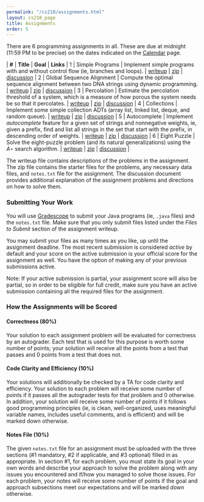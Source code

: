 ```yaml
---
permalink: "/cs210/assignments.html"
layout: cs210_page
title: Assignments
order: 5
---
```


There are 6 programming assignments in all. These are due at midnight (11:59 PM to be precise) on the dates indicated on the [Calendar](calendar.html) page.

| **#** | **Title** | **Goal** | **Links** |
1 | Simple Programs | Implement simple programs with and without control flow (ie, branches and loops).  | [writeup](https://www.cs.umb.edu/~siyer/teaching/cs210/simple_programs.pdf) \| [zip](https://www.cs.umb.edu/~siyer/teaching/cs210/simple_programs.zip) \| [discussion](https://www.cs.umb.edu/~siyer/teaching/cs210/simple_programs_discussion.pdf) |
2 | Global Sequence Alignment | Compute the optimal sequence alignment between two DNA strings using dynamic programming. | [writeup](https://www.cs.umb.edu/~siyer/teaching/cs210/global_sequence_alignment.pdf) \| [zip](https://www.cs.umb.edu/~siyer/teaching/cs210/global_sequence_alignment.zip) \| [discussion](https://www.cs.umb.edu/~siyer/teaching/cs210/global_sequence_alignment_discussion.pdf) |
3 | Percolation | Estimate the percolation threshold of a system, which is a measure of how porous the system needs be so that it percolates. | [writeup](https://www.cs.umb.edu/~siyer/teaching/cs210/percolation.pdf) \| [zip](https://www.cs.umb.edu/~siyer/teaching/cs210/percolation.zip) \| [discussion](https://www.cs.umb.edu/~siyer/teaching/cs210/percolation_discussion.pdf) |
4 | Collections | Implement some simple collection ADTs (array list, linked list, deque, and random queue). | [writeup](https://www.cs.umb.edu/~siyer/teaching/cs210/collections.pdf) \| [zip](https://www.cs.umb.edu/~siyer/teaching/cs210/collections.zip) \| [discussion](https://www.cs.umb.edu/~siyer/teaching/cs210/collections_discussion.pdf) |
5 | Autocomplete | Implement *autocomplete* feature for a given set of strings and nonnegative weights, ie, given a prefix, find and list all strings in the set that start with the prefix, in descending order of weights. | [writeup](https://www.cs.umb.edu/~siyer/teaching/cs210/autocomplete.pdf) \| [zip](https://www.cs.umb.edu/~siyer/teaching/cs210/autocomplete.zip) \| [discussion](https://www.cs.umb.edu/~siyer/teaching/cs210/autocomplete_discussion.pdf) |
6 | Eight Puzzle | Solve the eight-puzzle problem (and its natural generalizations) using the *A*⋆ search algorithm. | [writeup](https://www.cs.umb.edu/~siyer/teaching/cs210/eight_puzzle.pdf) \| [zip](https://www.cs.umb.edu/~siyer/teaching/cs210/eight_puzzle.zip) \| [discussion](https://www.cs.umb.edu/~siyer/teaching/cs210/eight_puzzle_discussion.pdf) |

The writeup file contains descriptions of the problems in the assignment. The zip file contains the starter files for the problems, any necessary data files, and `notes.txt` file for the assignment. The discussion document provides additional explanation of the assignment problems and directions on how to solve them.

### Submitting Your Work

You will use [Gradescope](https://gradescope.com/) to submit your Java programs (ie, `.java` files) and the `notes.txt` file. Make sure that you only submit files listed under the *Files to Submit* section of the assignment writeup.

You may submit your files as many times as you like, up until the assignment deadline. The most recent submission is considered *active* by default and your score on the active submission is your official score for the assignment as well. You have the option of making any of your previous submissions active.

Note: If your active submission is partial, your assignment score will also be partial, so in order to be eligible for full credit, make sure you have an active submission containing all the required files for the assignment.

### How the Assignments will be Scored

#### Correctness (80%)

Your solution to each assignment problem will be evaluated for correctness by an autograder. Each test that is used for this purpose is worth some number of points; your solution will receive all the points from a test that passes and 0 points from a test that does not.

#### Code Clarity and Efficiency (10%)

Your solutions will additionally be checked by a TA for code clarity and efficiency. Your solution to each problem will receive some number of points if it passes all the autograder tests for that problem and 0 otherwise. In addition, your solution will receive some number of points if it follows good programming principles (ie, is clean, well-organized, uses meaningful variable names, includes useful comments, and is efficient) and will be marked down otherwise.

#### Notes File (10%)

The given `notes.txt` file for an assignment must be uploaded with the three sections (\#1 mandatory, \#2 if applicable, and \#3 optional) filled in as appropriate. In section \#1, for each problem, you must state its goal in your own words and describe your approach to solve the problem along with any issues you encountered and if/how you managed to solve those issues. For each problem, your notes will receive some number of points if the goal and approach subsections meet our expectations and will be marked down otherwise.
